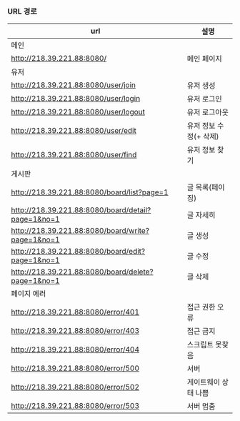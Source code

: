 ### URL 경로
url | 설명 |
------- | ------- |
메인 |  |
http://218.39.221.88:8080/ | 메인 페이지
유저 |  |
http://218.39.221.88:8080/user/join |  유저 생성
http://218.39.221.88:8080/user/login | 유저 로그인
http://218.39.221.88:8080/user/logout | 유저 로그아웃 |
http://218.39.221.88:8080/user/edit | 유저 정보 수정(+ 삭제)
http://218.39.221.88:8080/user/find | 유저 정보 찾기
게시판 |  |
http://218.39.221.88:8080/board/list?page=1 | 글 목록(페이징)
http://218.39.221.88:8080/board/detail?page=1&no=1 | 글 자세히
http://218.39.221.88:8080/board/write?page=1&no=1 | 글 생성
http://218.39.221.88:8080/board/edit?page=1&no=1 | 글 수정
http://218.39.221.88:8080/board/delete?page=1&no=1 | 글 삭제
페이지 에러 |  |
http://218.39.221.88:8080/error/401 | 접근 권한 오류
http://218.39.221.88:8080/error/403 | 접근 금지
http://218.39.221.88:8080/error/404 | 스크립트 못찾음
http://218.39.221.88:8080/error/500 | 서버
http://218.39.221.88:8080/error/502 | 게이트웨이 상태 나쁨
http://218.39.221.88:8080/error/503 | 서버 멈춤
